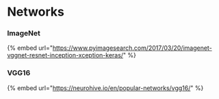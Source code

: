 # Networks

### ImageNet

{% embed url="https://www.pyimagesearch.com/2017/03/20/imagenet-vggnet-resnet-inception-xception-keras/" %}

### VGG16

{% embed url="https://neurohive.io/en/popular-networks/vgg16/" %}




